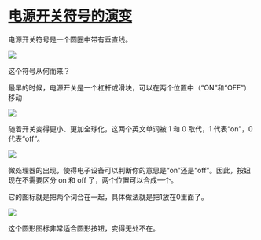 # [电源开关符号的演变](https://github.com/jaaleng/jaaleng.github.io/issues/45)

电源开关符号是一个圆圈中带有垂直线。

![](https://pic.superbed.cc/item/66c877defcada11d37c804ac.webp)

这个符号从何而来？

最早的时候，电源开关是一个杠杆或滑块，可以在两个位置中（“ON”和“OFF”）移动

![](https://pic.superbed.cc/item/66c877f9fcada11d37c80523.webp)

随着开关变得更小、更加全球化，这两个英文单词被 1 和 0 取代，1 代表“on”，0 代表“off”。

![](https://pic.superbed.cc/item/66c87812fcada11d37c8059b.webp)

微处理器的出现，使得电子设备可以判断你的意思是“on”还是“off”。因此，按钮现在不需要区分 on 和 off 了，两个位置可以合成一个。

它的图标就是把两个词合在一起，具体做法就是把1放在0里面了。

![](https://pic.superbed.cc/item/66c8782dfcada11d37c80618.webp)

这个圆形图标非常适合圆形按钮，变得无处不在。